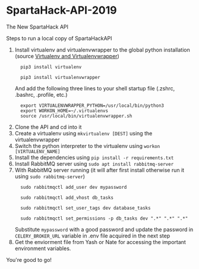 # SpartaHack-API-2019
The New SpartaHack API

Steps to run a local copy of SpartaHackAPI

1. Install virtualenv and virtualenvwrapper to the global python installation (source [Virtualenv and Virtualenvwrapper](http://docs.python-guide.org/en/latest/dev/virtualenvs/))  
    ```
      pip3 install virtualenv
    ```  
    ```
      pip3 install virtualenvwrapper
    ```  
   And add the following three lines to your shell startup file (.zshrc, .bashrc, .profile, etc.)  
    ```
      export VIRTUALENVWRAPPER_PYTHON=/usr/local/bin/python3
      export WORKON_HOME=~/.virtualenvs
      source /usr/local/bin/virtualenvwrapper.sh
    ```  
2. Clone the API and cd into it  
3. Create a virtualenv using `mkvirtualenv [DEST]` using the virtualenvwrapper  
4. Switch the python interpreter to the virtualenv using `workon [VIRTUALENV_NAME]`  
5. Install the dependencies using `pip install -r requirements.txt`  
6. Install RabbitMQ server using `sudo apt install rabbitmq-server`  
7. With RabbitMQ server running (it will after first install otherwise run it using `sudo rabbitmq-server`)  
    ```
      sudo rabbitmqctl add_user dev mypassword
    ```  
    ```
      sudo rabbitmqctl add_vhost db_tasks
    ```  
    ```
      sudo rabbitmqctl set_user_tags dev database_tasks
    ```  
    ```
      sudo rabbitmqctl set_permissions -p db_tasks dev ".*" ".*" ".*"
    ```  
   Substitute `mypassword` with a good password and update the password in `CELERY_BROKER_URL` variable in .env file acquired in the next step
6. Get the enviorment file from Yash or Nate for accessing the important environment variables.

You're good to go!
